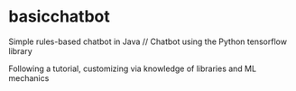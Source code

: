 # basicchatbot
Simple rules-based chatbot in Java //
Chatbot using the Python tensorflow library

Following a tutorial, customizing via knowledge of libraries and ML mechanics
